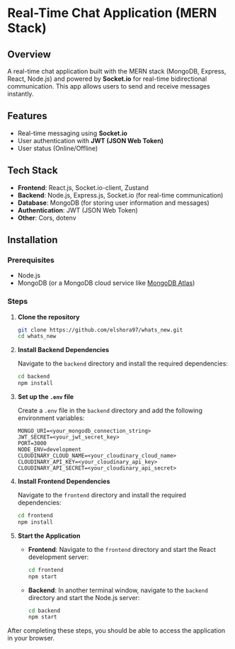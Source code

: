
# Real-Time Chat Application (MERN Stack)

## Overview
A real-time chat application built with the MERN stack (MongoDB, Express, React, Node.js) and powered by **Socket.io** for real-time bidirectional communication. This app allows users to send and receive messages instantly.

## Features
- Real-time messaging using **Socket.io**
- User authentication with **JWT (JSON Web Token)**
- User status (Online/Offline)

## Tech Stack
- **Frontend**: React.js, Socket.io-client, Zustand
- **Backend**: Node.js, Express.js, Socket.io (for real-time communication)
- **Database**: MongoDB (for storing user information and messages)
- **Authentication**: JWT (JSON Web Token)
- **Other**: Cors, dotenv

## Installation

### Prerequisites
- Node.js
- MongoDB (or a MongoDB cloud service like [MongoDB Atlas](https://www.mongodb.com/cloud/atlas))

### Steps

1. **Clone the repository**

   ```bash
   git clone https://github.com/elshora97/whats_new.git
   cd whats_new
   ```

2. **Install Backend Dependencies**

   Navigate to the `backend` directory and install the required dependencies:

   ```bash
   cd backend
   npm install
   ```

3. **Set up the `.env` file**

   Create a `.env` file in the `backend` directory and add the following environment variables:

   ```env
   MONGO_URI=<your_mongodb_connection_string>
   JWT_SECRET=<your_jwt_secret_key>
   PORT=3000
   NODE_ENV=development
   CLOUDINARY_CLOUD_NAME=<your_cloudinary_cloud_name>
   CLOUDINARY_API_KEY=<your_cloudinary_api_key>
   CLOUDINARY_API_SECRET=<your_cloudinary_api_secret>
   ```

4. **Install Frontend Dependencies**

   Navigate to the `frontend` directory and install the required dependencies:

   ```bash
   cd frontend
   npm install
   ```

5. **Start the Application**

   - **Frontend**: Navigate to the `frontend` directory and start the React development server:

     ```bash
     cd frontend
     npm start
     ```

   - **Backend**: In another terminal window, navigate to the `backend` directory and start the Node.js server:

     ```bash
     cd backend
     npm start
     ```

After completing these steps, you should be able to access the application in your browser.

